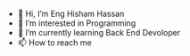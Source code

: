 - 👋 Hi, I’m Eng Hisham Hassan
- 👀 I’m interested in Programming
- 🌱 I’m currently learning Back End Devoloper
- 📫 How to reach me 

<!---
EngHishamHassan2004/EngHishamHassan2004 is a ✨ special ✨ repository because its `README.md` (this file) appears on your GitHub profile.
You can click the Preview link to take a look at your changes.
--->
